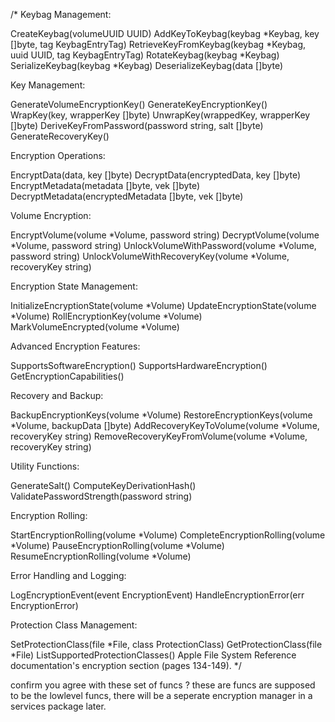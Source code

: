 /*
Keybag Management:

CreateKeybag(volumeUUID UUID)
AddKeyToKeybag(keybag *Keybag, key []byte, tag KeybagEntryTag)
RetrieveKeyFromKeybag(keybag *Keybag, uuid UUID, tag KeybagEntryTag)
RotateKeybag(keybag *Keybag)
SerializeKeybag(keybag *Keybag)
DeserializeKeybag(data []byte)

Key Management:

GenerateVolumeEncryptionKey()
GenerateKeyEncryptionKey()
WrapKey(key, wrapperKey []byte)
UnwrapKey(wrappedKey, wrapperKey []byte)
DeriveKeyFromPassword(password string, salt []byte)
GenerateRecoveryKey()

Encryption Operations:

EncryptData(data, key []byte)
DecryptData(encryptedData, key []byte)
EncryptMetadata(metadata []byte, vek []byte)
DecryptMetadata(encryptedMetadata []byte, vek []byte)

Volume Encryption:

EncryptVolume(volume *Volume, password string)
DecryptVolume(volume *Volume, password string)
UnlockVolumeWithPassword(volume *Volume, password string)
UnlockVolumeWithRecoveryKey(volume *Volume, recoveryKey string)

Encryption State Management:

InitializeEncryptionState(volume *Volume)
UpdateEncryptionState(volume *Volume)
RollEncryptionKey(volume *Volume)
MarkVolumeEncrypted(volume *Volume)

Advanced Encryption Features:

SupportsSoftwareEncryption()
SupportsHardwareEncryption()
GetEncryptionCapabilities()

Recovery and Backup:

BackupEncryptionKeys(volume *Volume)
RestoreEncryptionKeys(volume *Volume, backupData []byte)
AddRecoveryKeyToVolume(volume *Volume, recoveryKey string)
RemoveRecoveryKeyFromVolume(volume *Volume, recoveryKey string)

Utility Functions:

GenerateSalt()
ComputeKeyDerivationHash()
ValidatePasswordStrength(password string)

Encryption Rolling:

StartEncryptionRolling(volume *Volume)
CompleteEncryptionRolling(volume *Volume)
PauseEncryptionRolling(volume *Volume)
ResumeEncryptionRolling(volume *Volume)

Error Handling and Logging:

LogEncryptionEvent(event EncryptionEvent)
HandleEncryptionError(err EncryptionError)

Protection Class Management:

SetProtectionClass(file *File, class ProtectionClass)
GetProtectionClass(file *File)
ListSupportedProtectionClasses()
Apple File System Reference documentation's encryption section (pages 134-149).
*/

confirm you agree with these set of funcs ? these are funcs are supposed to be the lowlevel funcs, there will be a seperate encryption manager in a services package later.